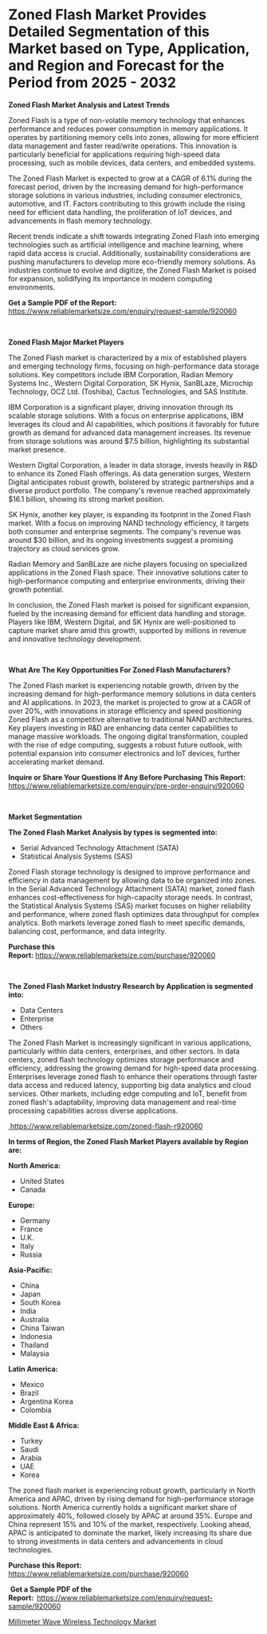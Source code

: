 <p><h1>Zoned Flash Market Provides Detailed Segmentation of this Market based on Type, Application, and Region and Forecast for the Period from 2025 - 2032</h1></p><p><strong>Zoned Flash Market Analysis and Latest Trends</strong></p>
<p><p>Zoned Flash is a type of non-volatile memory technology that enhances performance and reduces power consumption in memory applications. It operates by partitioning memory cells into zones, allowing for more efficient data management and faster read/write operations. This innovation is particularly beneficial for applications requiring high-speed data processing, such as mobile devices, data centers, and embedded systems.</p><p>The Zoned Flash Market is expected to grow at a CAGR of 6.1% during the forecast period, driven by the increasing demand for high-performance storage solutions in various industries, including consumer electronics, automotive, and IT. Factors contributing to this growth include the rising need for efficient data handling, the proliferation of IoT devices, and advancements in flash memory technology.</p><p>Recent trends indicate a shift towards integrating Zoned Flash into emerging technologies such as artificial intelligence and machine learning, where rapid data access is crucial. Additionally, sustainability considerations are pushing manufacturers to develop more eco-friendly memory solutions. As industries continue to evolve and digitize, the Zoned Flash Market is poised for expansion, solidifying its importance in modern computing environments.</p></p>
<p><strong>Get a Sample PDF of the Report:&nbsp;</strong> <a href="https://www.reliablemarketsize.com/enquiry/request-sample/920060?utm_campaign=3075&utm_medium=2&utm_source=Github&utm_content=ia&utm_term=07032025&utm_id=zoned-flash">https://www.reliablemarketsize.com/enquiry/request-sample/920060</a></p>
<p>&nbsp;</p>
<p><strong>Zoned Flash Major Market Players</strong></p>
<p><p>The Zoned Flash market is characterized by a mix of established players and emerging technology firms, focusing on high-performance data storage solutions. Key competitors include IBM Corporation, Radian Memory Systems Inc., Western Digital Corporation, SK Hynix, SanBLaze, Microchip Technology, OCZ Ltd. (Toshiba), Cactus Technologies, and SAS Institute. </p><p>IBM Corporation is a significant player, driving innovation through its scalable storage solutions. With a focus on enterprise applications, IBM leverages its cloud and AI capabilities, which positions it favorably for future growth as demand for advanced data management increases. Its revenue from storage solutions was around $7.5 billion, highlighting its substantial market presence.</p><p>Western Digital Corporation, a leader in data storage, invests heavily in R&D to enhance its Zoned Flash offerings. As data generation surges, Western Digital anticipates robust growth, bolstered by strategic partnerships and a diverse product portfolio. The company's revenue reached approximately $16.1 billion, showing its strong market position.</p><p>SK Hynix, another key player, is expanding its footprint in the Zoned Flash market. With a focus on improving NAND technology efficiency, it targets both consumer and enterprise segments. The company's revenue was around $30 billion, and its ongoing investments suggest a promising trajectory as cloud services grow.</p><p>Radian Memory and SanBLaze are niche players focusing on specialized applications in the Zoned Flash space. Their innovative solutions cater to high-performance computing and enterprise environments, driving their growth potential.</p><p>In conclusion, the Zoned Flash market is poised for significant expansion, fueled by the increasing demand for efficient data handling and storage. Players like IBM, Western Digital, and SK Hynix are well-positioned to capture market share amid this growth, supported by millions in revenue and innovative technology development.</p></p>
<p>&nbsp;</p>
<p><strong>What Are The Key Opportunities For Zoned Flash Manufacturers?</strong></p>
<p><p>The Zoned Flash market is experiencing notable growth, driven by the increasing demand for high-performance memory solutions in data centers and AI applications. In 2023, the market is projected to grow at a CAGR of over 20%, with innovations in storage efficiency and speed positioning Zoned Flash as a competitive alternative to traditional NAND architectures. Key players investing in R&D are enhancing data center capabilities to manage massive workloads. The ongoing digital transformation, coupled with the rise of edge computing, suggests a robust future outlook, with potential expansion into consumer electronics and IoT devices, further accelerating market demand.</p></p>
<p><strong>Inquire or Share Your Questions If Any Before Purchasing This Report:</strong> <a href="https://www.reliablemarketsize.com/enquiry/pre-order-enquiry/920060?utm_campaign=3075&utm_medium=2&utm_source=Github&utm_content=ia&utm_term=07032025&utm_id=zoned-flash">https://www.reliablemarketsize.com/enquiry/pre-order-enquiry/920060</a></p>
<p>&nbsp;</p>
<p><strong>Market Segmentation</strong></p>
<p><strong>The Zoned Flash Market Analysis by types is segmented into:</strong></p>
<p><ul><li>Serial Advanced Technology Attachment (SATA)</li><li>Statistical Analysis Systems (SAS)</li></ul></p>
<p><p>Zoned Flash storage technology is designed to improve performance and efficiency in data management by allowing data to be organized into zones. In the Serial Advanced Technology Attachment (SATA) market, zoned flash enhances cost-effectiveness for high-capacity storage needs. In contrast, the Statistical Analysis Systems (SAS) market focuses on higher reliability and performance, where zoned flash optimizes data throughput for complex analytics. Both markets leverage zoned flash to meet specific demands, balancing cost, performance, and data integrity.</p></p>
<p><strong>Purchase this Report:&nbsp;</strong><a href="https://www.reliablemarketsize.com/purchase/920060?utm_campaign=3075&utm_medium=2&utm_source=Github&utm_content=ia&utm_term=07032025&utm_id=zoned-flash">https://www.reliablemarketsize.com/purchase/920060</a></p>
<p>&nbsp;</p>
<p><strong>The Zoned Flash Market Industry Research by Application is segmented into:</strong></p>
<p><ul><li>Data Centers</li><li>Enterprise</li><li>Others</li></ul></p>
<p><p>The Zoned Flash Market is increasingly significant in various applications, particularly within data centers, enterprises, and other sectors. In data centers, zoned flash technology optimizes storage performance and efficiency, addressing the growing demand for high-speed data processing. Enterprises leverage zoned flash to enhance their operations through faster data access and reduced latency, supporting big data analytics and cloud services. Other markets, including edge computing and IoT, benefit from zoned flash's adaptability, improving data management and real-time processing capabilities across diverse applications.</p></p>
<p><a href="https://www.reliablemarketsize.com/zoned-flash-r920060?utm_campaign=3075&utm_medium=2&utm_source=Github&utm_content=ia&utm_term=07032025&utm_id=zoned-flash">&nbsp;https://www.reliablemarketsize.com/zoned-flash-r920060</a></p>
<p><strong>In terms of Region, the Zoned Flash Market Players available by Region are:</strong></p>
<p>
    <p> <strong> North America: </strong>
        <ul>
            <li>United States</li>
            <li>Canada</li>
        </ul>
        </p> 
    <p> <strong> Europe: </strong>
        <ul>
            <li>Germany</li>
            <li>France</li>
            <li>U.K.</li>
            <li>Italy</li>
            <li>Russia</li>
        </ul>
        </p> 
    <p> <strong> Asia-Pacific: </strong>
        <ul>
            <li>China</li>
            <li>Japan</li>
            <li>South Korea</li>
            <li>India</li>
            <li>Australia</li>
            <li>China Taiwan</li>
            <li>Indonesia</li>
            <li>Thailand</li>
            <li>Malaysia</li>
        </ul>
        </p> 
    <p> <strong> Latin America: </strong>
        <ul>
            <li>Mexico</li>
            <li>Brazil</li>
            <li>Argentina Korea</li>
            <li>Colombia</li>
        </ul>
        </p> 
    <p> <strong> Middle East & Africa: </strong>
        <ul>
            <li>Turkey</li>
            <li>Saudi</li>
            <li>Arabia</li>
            <li>UAE</li>
            <li>Korea</li>
        </ul>
    </p>
    </p>
<p><p>The zoned flash market is experiencing robust growth, particularly in North America and APAC, driven by rising demand for high-performance storage solutions. North America currently holds a significant market share of approximately 40%, followed closely by APAC at around 35%. Europe and China represent 15% and 10% of the market, respectively. Looking ahead, APAC is anticipated to dominate the market, likely increasing its share due to strong investments in data centers and advancements in cloud technologies.</p></p>
<p><strong>Purchase this Report: </strong><a href="https://www.reliablemarketsize.com/purchase/920060?utm_campaign=3075&utm_medium=2&utm_source=Github&utm_content=ia&utm_term=07032025&utm_id=zoned-flash">https://www.reliablemarketsize.com/purchase/920060</a></p>
<p>&nbsp;<strong>Get a Sample PDF of the Report:&nbsp;&nbsp;</strong><a href="https://www.reliablemarketsize.com/enquiry/request-sample/920060?utm_campaign=3075&utm_medium=2&utm_source=Github&utm_content=ia&utm_term=07032025&utm_id=zoned-flash">https://www.reliablemarketsize.com/enquiry/request-sample/920060</a></p>
<p><strong></strong></p>
<p><p><a href="https://github.com/mriwacraane/Market-Research-Report-List-1/blob/main/millimeter-wave-wireless-technology-market.md?utm_campaign=3075&utm_medium=2&utm_source=Github&utm_content=ia&utm_term=07032025&utm_id=zoned-flash">Millimeter Wave Wireless Technology Market</a></p></p>
